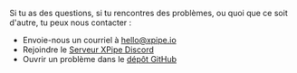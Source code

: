 Si tu as des questions, si tu rencontres des problèmes, ou quoi que ce soit d'autre, tu peux nous contacter :

- Envoie-nous un courriel à [hello@xpipe.io](mailto://hello@xpipe.io)
- Rejoindre le [Serveur XPipe Discord](https://discord.gg/8y89vS8cRb)
- Ouvrir un problème dans le [dépôt GitHub](https://github.com/xpipe-io/xpipe)